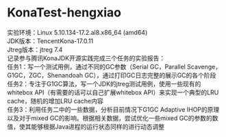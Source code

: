 # KonaTest-hengxiao<br>
实验环境：Linux 5.10.134-17.2.al8.x86_64 (amd64)<br>
JDK版本：TencentKona-17.0.11<br>
Jtreg版本：jtreg 7.4<br>
记录参与腾讯KonaJDK开源实践完成三个任务的实验报告：<br>
任务1：写一个测试用例，通过不同的GC参数（Serial GC，Parallel Scavenge，G1GC，ZGC，Shenandoah GC），通过打印GC日志完整的展示GC的各个阶段<br>
任务2：专注于G1GC算法，写一个JDK的jtreg测试用例，使用一些现有的whitebox API（有需要的话可以自己扩展whitebox API）来实现一个典型的LRU cache，随机的增加LRU cache内容<br>
任务3：利用任务二中的一些数据，分析目前情况下G1GC Adaptive IHOP的原理以及对于mixed GC的影响。根据相关数据，尝试优化一些mixed GC的参数的数值，使其能够根据Java进程的运行状态同样的进行动态调整
